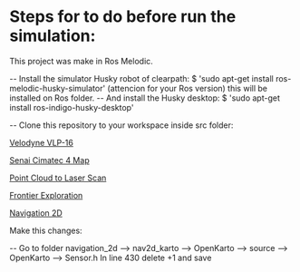 # **Steps for to do before run the simulation:**

This project was make in Ros Melodic.

-- Install the simulator Husky robot of clearpath: $ 'sudo apt-get install ros-melodic-husky-simulator' (attencion for your Ros 
version) this will be installed on Ros folder. 
-- And install the Husky desktop:  $ 'sudo apt-get install ros-indigo-husky-desktop'

-- Clone this repository to your workspace inside src folder: 

[Velodyne VLP-16](https://bitbucket.org/DataspeedInc/velodyne_simulator.git)

[Senai Cimatec 4 Map](https://github.com/Brazilian-Institute-of-Robotics/bir.cimatec4_map.git)

[Point Cloud to Laser Scan](https://github.com/ros-perception/pointcloud_to_laserscan.git)

[Frontier Exploration](https://github.com/paulbovbel/frontier_exploration.git)

[Navigation 2D](https://github.com/skasperski/navigation_2d.git)

Make this changes:

-- Go to folder navigation_2d --> nav2d_karto --> OpenKarto --> source --> OpenKarto --> Sensor.h
In line 430 delete +1 and save











